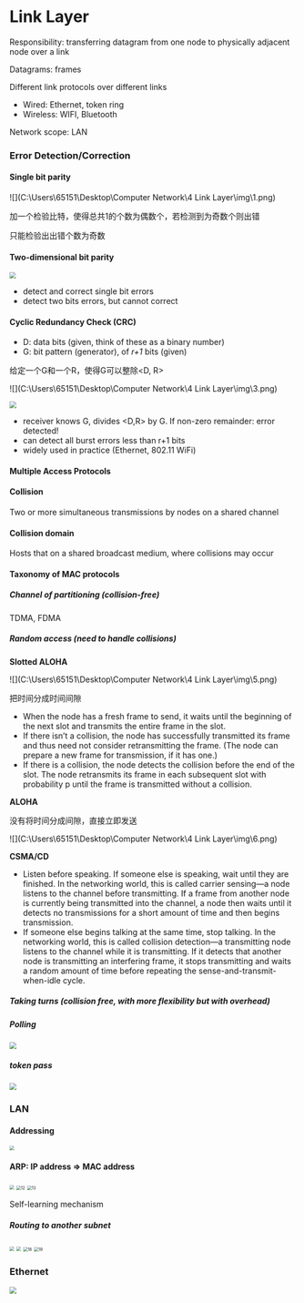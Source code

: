 # **Link Layer**

Responsibility: transferring datagram from one node to physically adjacent node over a link

Datagrams: frames

Different link protocols over different links

- Wired: Ethernet, token ring
- Wireless: WIFI, Bluetooth

Network scope: LAN

### **Error Detection/Correction**

#### Single bit parity

![](C:\Users\65151\Desktop\Computer Network\4 Link Layer\img\1.png)

加一个检验比特，使得总共1的个数为偶数个，若检测到为奇数个则出错

只能检验出出错个数为奇数

#### Two-dimensional bit parity

<img src="C:\Users\65151\Desktop\Computer Network\4 Link Layer\img\2.png" style="zoom:67%;" />

- detect and correct single bit errors
- detect two bits errors, but cannot correct 

#### Cyclic Redundancy Check (CRC)

- D: data bits (given, think of these as a binary number)
- G: bit pattern (generator), of *r+1* bits (given)

给定一个G和一个R，使得G可以整除<D, R>

![](C:\Users\65151\Desktop\Computer Network\4 Link Layer\img\3.png)

<img src="C:\Users\65151\Desktop\Computer Network\4 Link Layer\img\4.png" style="zoom:75%;" />

- receiver knows G, divides <D,R> by G. If non-zero remainder: error detected!
- can detect all burst errors less than r+1 bits
- widely used in practice (Ethernet, 802.11 WiFi)

#### **Multiple Access Protocols**

#### Collision

Two or more simultaneous transmissions by nodes on a shared channel

#### Collision domain

Hosts that on a shared broadcast medium, where collisions may occur

#### Taxonomy of MAC protocols

##### Channel of partitioning (collision-free)

TDMA, FDMA

##### Random access (need to handle collisions)

**Slotted ALOHA**

![](C:\Users\65151\Desktop\Computer Network\4 Link Layer\img\5.png)

把时间分成时间间隙

- When the node has a fresh frame to send, it waits until the beginning of the next slot and transmits the entire frame in the slot. 
- If there isn’t a collision, the node has successfully transmitted its frame and thus need not consider retransmitting the frame. (The node can prepare a new frame for transmission, if it has one.) 
-  If there is a collision, the node detects the collision before the end of the slot. The node retransmits its frame in each subsequent slot with probability p until the frame is transmitted without a collision.

**ALOHA**

没有将时间分成间隙，直接立即发送

![](C:\Users\65151\Desktop\Computer Network\4 Link Layer\img\6.png)

**CSMA/CD**

- Listen before speaking. If someone else is speaking, wait until they are finished. In the networking world, this is called carrier sensing—a node listens to the channel before transmitting. If a frame from another node is currently being transmitted into the channel, a node then waits until it detects no transmissions for a short amount of time and then begins transmission. 
- If someone else begins talking at the same time, stop talking. In the networking world, this is called collision detection—a transmitting node listens to the channel while it is transmitting. If it detects that another node is transmitting an interfering frame, it stops transmitting and waits a random amount of time before repeating the sense-and-transmit-when-idle cycle.



##### Taking turns (collision free, with more flexibility but with overhead)

##### Polling

<img src="C:\Users\65151\Desktop\Computer Network\4 Link Layer\img\8.png" style="zoom:75%;" />

##### token pass

<img src="C:\Users\65151\Desktop\Computer Network\4 Link Layer\img\9.png" style="zoom:75%;" />

### **LAN**

#### Addressing

<img src="C:\Users\65151\Desktop\Computer Network\4 Link Layer\img\10.png" style="zoom:50%;" />



#### ARP: IP address => MAC address

<img src="C:\Users\65151\Desktop\Computer Network\4 Link Layer\img\11.png" style="zoom:50%;" />

<img src="C:\Users\65151\Desktop\Computer Network\4 Link Layer\img\12.png" alt="12" style="zoom:50%;" />

<img src="C:\Users\65151\Desktop\Computer Network\4 Link Layer\img\13.png" alt="13" style="zoom: 50%;" />



Self-learning mechanism

##### Routing to another subnet

<img src="C:\Users\65151\Desktop\Computer Network\4 Link Layer\img\14.png" style="zoom:50%;" />

<img src="C:\Users\65151\Desktop\Computer Network\4 Link Layer\img\16.png" style="zoom:50%;" />



<img src="C:\Users\65151\Desktop\Computer Network\4 Link Layer\img\18.png" alt="18" style="zoom:50%;" />

<img src="C:\Users\65151\Desktop\Computer Network\4 Link Layer\img\19.png" alt="19" style="zoom:50%;" />

### **Ethernet**

<img src="C:\Users\65151\Desktop\Computer Network\4 Link Layer\img\20.png" style="zoom:75%;" />